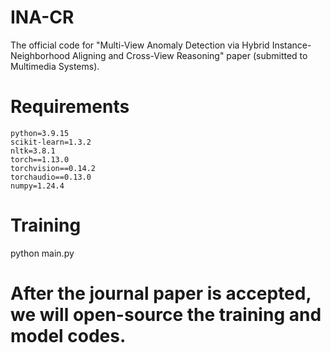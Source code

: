 # INA-CR
The official code for "Multi-View Anomaly Detection via Hybrid Instance-Neighborhood Aligning and Cross-View Reasoning" paper (submitted to Multimedia Systems).

# Requirements
```
python=3.9.15
scikit-learn=1.3.2
nltk=3.8.1
torch==1.13.0
torchvision==0.14.2
torchaudio==0.13.0
numpy=1.24.4
```
# Training
python main.py

# After the journal paper is accepted, we will open-source the training and model codes.
